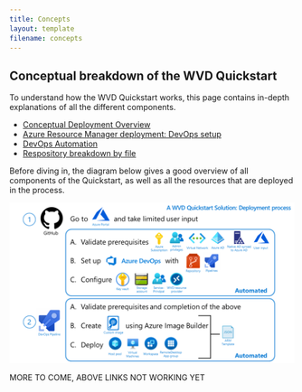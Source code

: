 ```yaml
---
title: Concepts
layout: template
filename: concepts
---
```


## Conceptual breakdown of the WVD Quickstart
To understand how the WVD Quickstart works, this page contains in-depth explanations of all the different components.

* <a href="deployconcept">Conceptual Deployment Overview</a>
* <a href="armdeployment">Azure Resource Manager deployment: DevOps setup</a>
* <a href="devops">DevOps Automation</a>
* <a href="repo">Respository breakdown by file</a>

Before diving in, the diagram below gives a good overview of all components of the Quickstart, as well as all the resources that are deployed in the process.

![Deployment overview](images/diagram.png?raw=true)


MORE TO COME, ABOVE LINKS NOT WORKING YET
